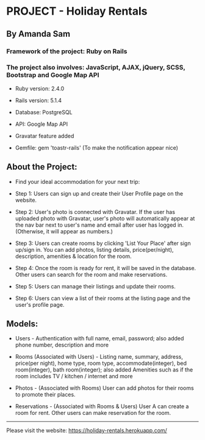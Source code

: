 # PROJECT - Holiday Rentals

## By Amanda Sam

### Framework of the project: Ruby on Rails

### The project also involves: JavaScript, AJAX, jQuery, SCSS, Bootstrap and Google Map API

* Ruby version: 2.4.0

* Rails version: 5.1.4

* Database: PostgreSQL

* API: Google Map API

* Gravatar feature added

* Gemfile: gem 'toastr-rails' (To make the notification appear nice)

## About the Project:

- Find your ideal accommodation for your next trip:

- Step 1: Users can sign up and create their User Profile page on the website.

- Step 2: User's photo is connected with Gravatar. If the user has uploaded photo with Gravatar, user's photo will automatically appear at the nav bar next to user's name and email after user has logged in. (Otherwise, it will appear as numbers.)

- Step 3: Users can create rooms by clicking 'List Your Place' after sign up/sign in. You can add photos, listing details, price(per/night), description, amenities & location for the room.

- Step 4: Once the room is ready for rent, it will be saved in the database. Other users can search for the room and make reservations.

- Step 5: Users can manage their listings and update their rooms.

- Step 6: Users can view a list of their rooms at the listing page and the user's profile page.

## Models:

* Users - Authentication with full name, email, password; also added phone number, description and more

* Rooms (Associated with Users) - Listing name, summary, address, price(per night), home type, room type, accommodate(integer), bed room(integer), bath room(integer); also added Amenities such as if the room includes TV / kitchen / internet and more

* Photos - (Associated with Rooms) User can add photos for their rooms to promote their places.

* Reservations - (Associated with Rooms & Users) User A can create a room for rent. Other users can make reservation for the room.

-------------------------------------------

Please visit the website:
https://holiday-rentals.herokuapp.com/
